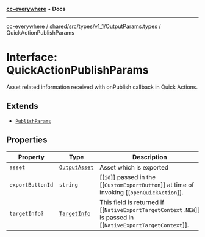 [**cc-everywhere**](../../../../../../index.md) • **Docs**

***

[cc-everywhere](../../../../../../index.md) / [shared/src/types/v1\_1/OutputParams.types](../index.md) / QuickActionPublishParams

# Interface: QuickActionPublishParams

Asset related information received with onPublish callback in Quick Actions.

## Extends

- [`PublishParams`](PublishParams.md)

## Properties

| Property | Type | Description | Inherited from |
| ------ | ------ | ------ | ------ |
| `asset` | [`OutputAsset`](../../../Asset.types/interfaces/OutputAsset.md) | Asset which is exported | [`PublishParams`](PublishParams.md).`asset` |
| `exportButtonId` | `string` | [[`id`]] passed in the [[`CustomExportButton`]] at time of invoking [[`openQuickAction`]]. | - |
| `targetInfo?` | [`TargetInfo`](../../../TargetInfo.types/interfaces/TargetInfo.md) | This field is returned if [[`NativeExportTargetContext.NEW`]] is passed in [[`NativeExportTargetContext`]]. | - |
